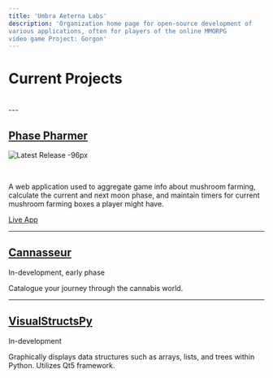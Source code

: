 ```yaml
---
title: 'Umbra Aeterna Labs'
description: 'Organization home page for open-source development of
various applications, often for players of the online MMORPG 
video game Project: Gorgon'
---
```


# Current Projects

<br>
---

## [Phase Pharmer](https://github.com/Umbra-Aeterna-Labs/PhasePharmer)

![Latest Release -96px](https://img.shields.io/badge/dynamic/json?color=https://img.shields.io/badge/-brightgreen-brightgreen&label=version&prefix=v&query=$.version&url=https://raw.githubusercontent.com/Umbra-Aeterna-Labs/PhasePharmer/master/package.json)

<br>
<p>A web application used to aggregate game info about mushroom farming, 
calculate the current and next moon phase, and maintain timers for 
current mushroom farming boxes a player might have.</p> 

[Live App](https://phasepharmer.app)

---

## [Cannasseur](https://github.com/Umbra-Aeterna-Labs/Cannasseur)

<p class="right">In-development, early phase</p>
<p>Catalogue your journey through the cannabis world.</p> 

---

## [VisualStructsPy](https://github.com/Umbra-Aeterna-Labs/VisualStructsPy)

<p class="right">In-development</p>
<p>Graphically displays data structures such as arrays, lists, and trees
within Python. Utilizes Qt5 framework.</p>
